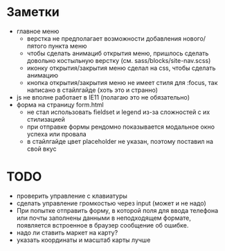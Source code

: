 Заметки
=======
- главное меню
    - верстка не предполагает возможности добавления нового/пятого пункта меню
    - чтобы сделать анимациб открытия меню, пришлось сделать довольно костыльную верстку  (см. sass/blocks/site-nav.scss)
    - иконку открытия/закрытия меню сделал на css, чтобы сделать анимацию
    - кнопка открытия/закрытия меню не имеет стиля для :focus, так написано в стайлгайде (хоть это и странно) 
- js не вполне работает в IE11 (полагаю это не обязательно)
- форма на страницу form.html
    - не стал использовать fieldset и legend из-за сложностей с их стилизацией
    - при отправке формы рендомно показывается модальное окно успеха или провала
    - в стайлгайде цвет placeholder не указан, поэтому поставил на свой вкус
    

TODO
=======
- проверить управление с клавиатуры
- сделать управление громкостью через input (может и не надо)
- При попытке отправить форму, в которой поля для ввода телефона или почты заполнены данными в неподходящем формате, появляется встроенное в браузер сообщение об ошибке.  
- надо ли ставить маркет на карту?
- указать координаты и масштаб карты лучше
